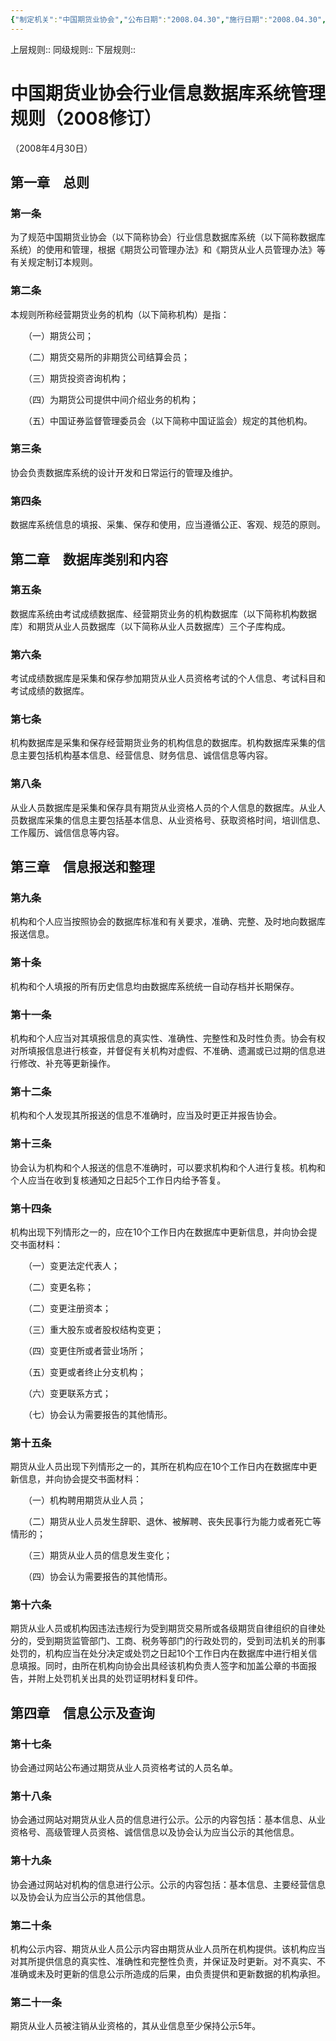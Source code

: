 ```yaml
---
{"‌‌‌‌制定机关":"中国期货业协会","公布日期":"2008.04.30","施行日期":"2008.04.30","时效性":"现行有效","效力位阶":"行业规定","法规类别":"期货综合规定","dg-publish":true,"created":"2023-09-27T14:47","updated":"2023-09-27T14:53","permalink":"/a///20080430/20080430-2008/","dgPassFrontmatter":true}
---
```


上层规则:: 
同级规则::
下层规则::
# 中国期货业协会行业信息数据库系统管理规则（2008修订）

（2008年4月30日）

## 第一章　总则　

### 第一条

为了规范中国期货业协会（以下简称协会）行业信息数据库系统（以下简称数据库系统）的使用和管理，根据《期货公司管理办法》和《期货从业人员管理办法》等有关规定制订本规则。

### 第二条

本规则所称经营期货业务的机构（以下简称机构）是指：

　　（一）期货公司；

　　（二）期货交易所的非期货公司结算会员；

　　（三）期货投资咨询机构；

　　（四）为期货公司提供中间介绍业务的机构；

　　（五）中国证券监督管理委员会（以下简称中国证监会）规定的其他机构。

### 第三条

协会负责数据库系统的设计开发和日常运行的管理及维护。

### 第四条

数据库系统信息的填报、采集、保存和使用，应当遵循公正、客观、规范的原则。

## 第二章　数据库类别和内容　

### 第五条

数据库系统由考试成绩数据库、经营期货业务的机构数据库（以下简称机构数据库）和期货从业人员数据库（以下简称从业人员数据库）三个子库构成。

### 第六条

考试成绩数据库是采集和保存参加期货从业人员资格考试的个人信息、考试科目和考试成绩的数据库。

### 第七条

机构数据库是采集和保存经营期货业务的机构信息的数据库。机构数据库采集的信息主要包括机构基本信息、经营信息、财务信息、诚信信息等内容。

### 第八条

从业人员数据库是采集和保存具有期货从业资格人员的个人信息的数据库。从业人员数据库采集的信息主要包括基本信息、从业资格号、获取资格时间，培训信息、工作履历、诚信信息等内容。

## 第三章　信息报送和整理　

### 第九条

机构和个人应当按照协会的数据库标准和有关要求，准确、完整、及时地向数据库报送信息。

### 第十条

机构和个人填报的所有历史信息均由数据库系统统一自动存档并长期保存。

### 第十一条

机构和个人应当对其填报信息的真实性、准确性、完整性和及时性负责。协会有权对所填报信息进行核查，并督促有关机构对虚假、不准确、遗漏或已过期的信息进行修改、补充等更新操作。

### 第十二条

机构和个人发现其所报送的信息不准确时，应当及时更正并报告协会。

### 第十三条

协会认为机构和个人报送的信息不准确时，可以要求机构和个人进行复核。机构和个人应当在收到复核通知之日起5个工作日内给予答复。

### 第十四条

机构出现下列情形之一的，应在10个工作日内在数据库中更新信息，并向协会提交书面材料：

　　（一）变更法定代表人；

　　（二）变更名称；

　　（二）变更注册资本；

　　（三）重大股东或者股权结构变更；

　　（四）变更住所或者营业场所；

　　（五）变更或者终止分支机构；

　　（六）变更联系方式；

　　（七）协会认为需要报告的其他情形。

### 第十五条

期货从业人员出现下列情形之一的，其所在机构应在10个工作日内在数据库中更新信息，并向协会提交书面材料：

　　（一）机构聘用期货从业人员；

　　（二）期货从业人员发生辞职、退休、被解聘、丧失民事行为能力或者死亡等情形的；

　　（三）期货从业人员的信息发生变化；

　　（四）协会认为需要报告的其他情形。

### 第十六条

期货从业人员或机构因违法违规行为受到期货交易所或各级期货自律组织的自律处分的，受到期货监管部门、工商、税务等部门的行政处罚的，受到司法机关的刑事处罚的，机构应当在处分决定或处罚之日起10个工作日内在数据库中进行相关信息填报。同时，由所在机构向协会出具经该机构负责人签字和加盖公章的书面报告，并附上处罚机关出具的处罚证明材料复印件。

## 第四章　信息公示及查询　

### 第十七条

协会通过网站公布通过期货从业人员资格考试的人员名单。

### 第十八条

协会通过网站对期货从业人员的信息进行公示。公示的内容包括：基本信息、从业资格号、高级管理人员资格、诚信信息以及协会认为应当公示的其他信息。

### 第十九条

协会通过网站对机构的信息进行公示。公示的内容包括：基本信息、主要经营信息以及协会认为应当公示的其他信息。

### 第二十条

机构公示内容、期货从业人员公示内容由期货从业人员所在机构提供。该机构应当对其所提供信息的真实性、准确性和完整性负责，并保证及时更新。对不真实、不准确或未及时更新的信息公示所造成的后果，由负责提供和更新数据的机构承担。

### 第二十一条

期货从业人员被注销从业资格的，其从业信息至少保持公示5年。